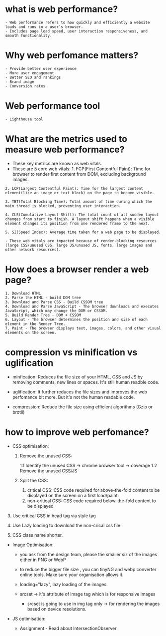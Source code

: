 # what is web performance?
    - Web performance refers to how quickly and efficiently a website loads and runs in a user’s browser.
    - Includes page load speed, user interaction responsiveness, and smooth functionality.

# Why web perfomance matters?
    - Provide better user experience
    - More user engagement
    - Better SEO and rankings
    - Brand image
    - Conversion rates

# Web performance tool
    - Lighthouse tool

# What are the metrics used to measure web performance?

   - These key metrics are known as web vitals.
   - These are 5 core web vitals:
    1. FCP(First Contentful Paint): Time for browser to render first content from DOM, excluding background images.

    2. LCP(Largest Contentful Paint): Time for the largest content element(like an image or text block) on the page to become visible.

    3. TBT(Total Blocking Time): Total amount of time during which the main thread is blocked, preventing user interaction.

    4. CLS(Cumulative Layout Shift): The total count of all sudden layout changes from start to finish. A layout shift happens when a visible element changes its position from one rendered frame to the next.

    5. SI(Speed Index): Average time taken for a web page to be displayed.

    - These web vitals are impacted because of render-blocking resources (large CSS/unused CSS, large JS/unused JS, fonts, large images and other network resources).

# How does a browser render a web page?

    1. Download HTML
    2. Parse the HTML - build DOM tree
    3. Download and Parse CSS - Build CSSOM tree
    4. Download and Parse JavaScript - The browser downloads and executes JavaScript, which may change the DOM or CSSOM.
    5. Build Render Tree - DOM + CSSOM
    6. Layout - The browser determines the position and size of each element in the Render Tree.
    7. Paint - The browser displays text, images, colors, and other visual elements on the screen.

# compression vs minification vs uglification

  - minfication: Reduces the file size of your HTML, CSS and JS by removing comments, new lines or spaces. It's still human readble code.

  - uglification: It further reduces the file sizes and improves the web perfomance bit more. But it's not the human readable code.

  - compression: Reduce the file size using efficient algorithms (Gzip or brotli)

# how to improve web perfomance?

  - CSS optimisation:

    1. Remove the unused CSS:

         1.1 Identify the unused CSS -> chrome browser tool -> coverage
         1.2 Remove the unused CSS/JS
    2. Split the CSS:
        1. critical CSS: CSS code required for above-the-fold content to be displayed on the screen on a first load/paint.
        2. non-critical CSS: CSS code required below-the-fold content to be displayed

   3. Use critical CSS in head tag via style tag

   4. Use Lazy loading to download the non-crical css file

   5. CSS class name shorter. 

  - Image Optimisation:

     - you ask from the design team, please the smaller siz of the images either in PNG or WebP

     - to reduce the bigger file size , you can tinyNG and webp converter online tools. Make sure your organisation allows it.

     - loading="lazy", lazy loading of the images.

     - srcset -> it's attribute of image tag which is for responsive images
        - srcset is going to use in img tag only -> for rendering the images based on device resolutions.
    
   


  - JS optimisation:

    - Assignment - Read about IntersectionObserver


